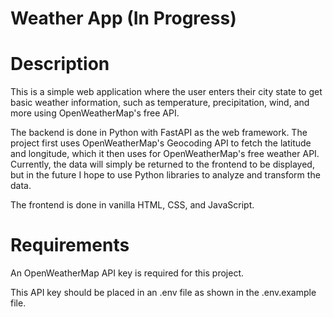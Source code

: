 # Weather App (In Progress)
# Description
This is a simple web application where the user enters their city state to get basic weather information, such as temperature, precipitation, wind, and more using OpenWeatherMap's free API.  

The backend is done in Python with FastAPI as the web framework. The project first uses OpenWeatherMap's Geocoding API to fetch the latitude and longitude, which it then uses for OpenWeatherMap's free weather API. Currently, the data will simply be returned to the frontend to be displayed, but in the future I hope to use Python libraries to analyze and transform the data.

The frontend is done in vanilla HTML, CSS, and JavaScript.
# Requirements
An OpenWeatherMap API key is required for this project.

This API key should be placed in an .env file as shown in the .env.example file.
